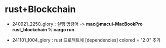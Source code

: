 # rust+Blockchain

- 240921_2250_glory : 실행 명령어 -> **mac@macui-MacBookPro rust_blockchain % cargo run**

- 241101_1004_glory : rust 프로젝트에 [dependencies] colored = "2.0" 추가